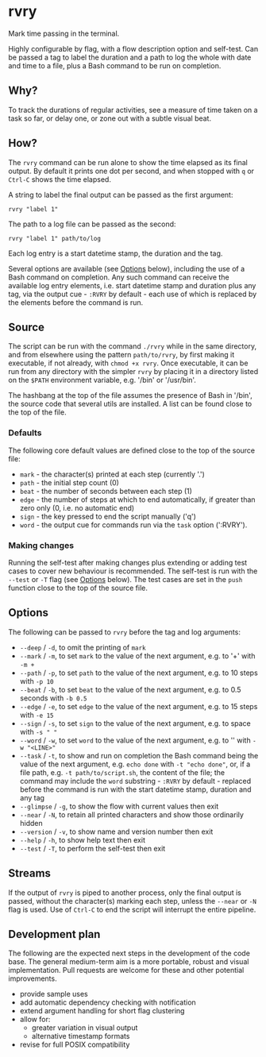 # rvry

Mark time passing in the terminal.

Highly configurable by flag, with a flow description option and self-test. Can be passed a tag to label the duration and a path to log the whole with date and time to a file, plus a Bash command to be run on completion.

## Why?

To track the durations of regular activities, see a measure of time taken on a task so far, or delay one, or zone out with a subtle visual beat.

## How?

The `rvry` command can be run alone to show the time elapsed as its final output. By default it prints one dot per second, and when stopped with `q` or `Ctrl-C` shows the time elapsed.

A string to label the final output can be passed as the first argument:

```shell
rvry "label 1"
```

The path to a log file can be passed as the second:

```shell
rvry "label 1" path/to/log
```

Each log entry is a start datetime stamp, the duration and the tag.

Several options are available (see [Options](#options) below), including the use of a Bash command on completion. Any such command can receive the available log entry elements, i.e. start datetime stamp and duration plus any tag, via the output cue - `:RVRY` by default - each use of which is replaced by the elements before the command is run.

## Source

The script can be run with the command `./rvry` while in the same directory, and from elsewhere using the pattern `path/to/rvry`, by first making it executable, if not already, with `chmod +x rvry`. Once executable, it can be run from any directory with the simpler `rvry` by placing it in a directory listed on the `$PATH` environment variable, e.g. '/bin' or '/usr/bin'.

The hashbang at the top of the file assumes the presence of Bash in '/bin', the source code that several utils are installed. A list can be found close to the top of the file.

### Defaults

The following core default values are defined close to the top of the source file:

- `mark` - the character(s) printed at each step (currently '.')
- `path` - the initial step count (0)
- `beat` - the number of seconds between each step (1)
- `edge` - the number of steps at which to end automatically, if greater than zero only (0, i.e. no automatic end)
- `sign` - the key pressed to end the script manually ('q')
- `word` - the output cue for commands run via the `task` option (':RVRY').

### Making changes

Running the self-test after making changes plus extending or adding test cases to cover new behaviour is recommended. The self-test is run with the `--test` or `-T` flag (see [Options](#options) below). The test cases are set in the `push` function close to the top of the source file.

## Options

The following can be passed to `rvry` before the tag and log arguments:

- `--deep` / `-d`, to omit the printing of `mark`
- `--mark` / `-m`, to set `mark` to the value of the next argument, e.g. to '+' with `-m +`
- `--path` / `-p`, to set `path` to the value of the next argument, e.g. to 10 steps with `-p 10`
- `--beat` / `-b`, to set `beat` to the value of the next argument, e.g. to 0.5 seconds with `-b 0.5`
- `--edge` / `-e`, to set `edge` to the value of the next argument, e.g. to 15 steps with `-e 15`
- `--sign` / `-s`, to set `sign` to the value of the next argument, e.g. to space with `-s " "`
- `--word` / `-w`, to set `word` to the value of the next argument, e.g. to '<LINE>' with `-w "<LINE>"`
- `--task` / `-t`, to show and run on completion the Bash command being the value of the next argument, e.g. `echo done` with `-t "echo done"`, or, if a file path, e.g. `-t path/to/script.sh`, the content of the file; the command may include the `word` substring - `:RVRY` by default - replaced before the command is run with the start datetime stamp, duration and any tag
- `--glimpse` / `-g`, to show the flow with current values then exit
- `--near` / `-N`, to retain all printed characters and show those ordinarily hidden
- `--version` / `-v`, to show name and version number then exit
- `--help` / `-h`, to show help text then exit
- `--test` / `-T`, to perform the self-test then exit

## Streams

If the output of `rvry` is piped to another process, only the final output is passed, without the character(s) marking each step, unless the `--near` or `-N` flag is used. Use of `Ctrl-C` to end the script will interrupt the entire pipeline.

## Development plan

The following are the expected next steps in the development of the code base. The general medium-term aim is a more portable, robust and visual implementation. Pull requests are welcome for these and other potential improvements.

- provide sample uses
- add automatic dependency checking with notification
- extend argument handling for short flag clustering
- allow for:
  - greater variation in visual output
  - alternative timestamp formats
- revise for full POSIX compatibility
